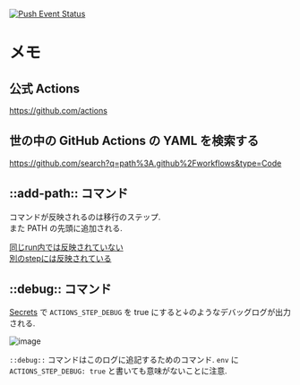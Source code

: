 [![Push Event Status](https://github.com/yasuhiroki/enjoy-github-actions/workflows/push%20event/badge.svg)](https://github.com/yasuhiroki/enjoy-github-actions/actions)


# メモ

## 公式 Actions

https://github.com/actions

## 世の中の GitHub Actions の YAML を検索する

https://github.com/search?q=path%3A.github%2Fworkflows&type=Code

## ::add-path:: コマンド

コマンドが反映されるのは移行のステップ.  
また PATH の先頭に追加される.

[同じrun内では反映されていない](https://github.com/yasuhiroki/enjoy-github-actions/commit/90e86550ce93058731e029b1a4e8bf5c374bbc19/checks?check_suite_id=253494226)  
[別のstepには反映されている](https://github.com/yasuhiroki/enjoy-github-actions/commit/ad23f90f2d4969e7e72ae14ab1869d35ccf8e8e0/checks?check_suite_id=253504963)

## ::debug:: コマンド

[Secrets](https://github.com/yasuhiroki/enjoy-github-actions/settings/secrets) で `ACTIONS_STEP_DEBUG` を true にすると↓のようなデバッグログが出力される.

![image](https://user-images.githubusercontent.com/3108110/66326748-817d8880-e964-11e9-8ff2-1243f7a178ca.png)

`::debug::` コマンドはこのログに追記するためのコマンド.
`env` に `ACTIONS_STEP_DEBUG: true` と書いても意味がないことに注意.
